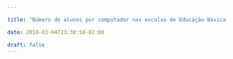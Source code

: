 ```yaml
---

title: "Número de alunos por computador nas escolas de Educação Básica em 2014"

date: 2018-03-04T23:38:58-02:00

draft: false
---
```

<style>

.cidades {
  fill: none;
  stroke: #fff;
  stroke-linejoin: round;
}

path:hover, path.highlighted {
  fill: tomato;
}

div.tooltip {
  position: absolute;
  background-color: white;
  border: 1px solid black;
  color: black;
  font-family:"avenir next", Arial, sans-serif;
  padding: 4px 8px;
  display: none;
}

</style>

<svg width="1000" height="600"></svg>

<script src="https://d3js.org/d3.v4.min.js"></script>
<script src="https://d3js.org/d3-scale-chromatic.v1.min.js"></script>
<script src="https://d3js.org/topojson.v2.min.js"></script>
<script src="legenda-d3-cor.js"></script>
<script>

var svg = d3.select("svg"),
    width = +svg.attr("width"),
    height = +svg.attr("height");

var path = d3.geoPath();

// a escala de cores
var color = d3.scaleThreshold()
      .domain([0, 30, 70, 100, 150, 200, 300, 400, 500])
      .range(d3.schemeBlues[9]);

// função aux definida em legenda-d3-cor.js
desenhaLegenda(0, 500, color, "Computadores por aluno - 2014")

d3.queue()
    .defer(d3.json, "geo4-municipios-e-computador-simplificado.json")
    .await(ready);

function ready(error, dados) {
  if (error) throw error;

  var cidades = dados.features;

  svg.append("g")
      .attr("class", "cidades")
    .selectAll("path")
    .data(cidades)
    .enter()
    .append("path")
      .attr("fill", d => {valor = d.properties["por_ano"]; return valor === "NA" ? '#e0e0eb' : color(valor)})
      .attr("d", path)
      .on("mouseover",showTooltip)
      .on("mousemove",moveTooltip)
      .on("mouseout",hideTooltip)
}

// ZOOM

//create zoom handler
var zoom_handler = d3.zoom()
    .on("zoom", zoom_actions);

//specify what to do when zoom event listener is triggered
function zoom_actions(){
 d3.selectAll("path").attr("transform", d3.event.transform);
}

//add zoom behaviour to the svg element
//same as svg.call(zoom_handler);
zoom_handler(svg);


// TOOLTIP

//Create a tooltip, hidden at the start
var tooltip = d3.select("body").append("div").attr("class","tooltip");
//Position of the tooltip relative to the cursor
var tooltipOffset = {x: 5, y: -25};

function showTooltip(d) {
  moveTooltip();

  tooltip.style("display","block")
  //.text(d.properties.Cidade + ": " + d.properties["Computadores por aluno - 2014"]);
  .html(d.properties.Localidade + ":" + d.properties["por_ano"]);

}

//Move the tooltip to track the mouse
function moveTooltip() {
  tooltip.style("top",(d3.event.pageY+tooltipOffset.y)+"px")
      .style("left",(d3.event.pageX+tooltipOffset.x)+"px");
}

//Create a tooltip, hidden at the start
function hideTooltip() {
  tooltip.style("display","none");
}

</script>
